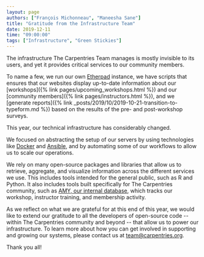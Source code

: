 ```yaml
---
layout: page
authors: ["François Michonneau", "Maneesha Sane"]
title: "Gratitude from the Infrastructure Team"
date: 2019-12-11
time: "09:00:00"
tags: ["Infrastructure", "Green Stickies"]
---
```


The infrastructure The Carpentries Team manages
is mostly invisible to its users,
and yet it provides critical services to our community members.

To name a few, we run our own [Etherpad](https://pad.carpentries.org) instance,
we have scripts that ensures that our websites display up-to-date information
about our [workshops]({% link pages/upcoming_workshops.html %}) and our [community members]({% link pages/instructors.html %}), and
we [generate reports]({% link _posts/2019/10/2019-10-21-transition-to-typeform.md %}) based on the results of the pre- and post-workshop surveys.

This year, our technical infrastructure has considerably changed.

We focused on abstracting the setup of our servers
by using technologies like [Docker](https://docker.com) and [Ansible](https://ansible.com),
and by automating some of our workflows to allow us to scale our operations.

We rely on many open-source packages and libraries that allow us
to retrieve, aggregate, and visualize information across the different
services we use. This includes tools intended for the general public, such as 
R and Python.  It also includes tools built specifically for The 
Carpentries community, such as [AMY, our internal database](https://github.com/carpentries/amy), 
which tracks our workshop, instructor training, and membership activity.

As we reflect on what we are grateful for at this end of this year,
we would like to extend our gratitude to all the developers of
open-source code -- within The Carpentries community and beyond -- 
that allow us to power our infrastructure.  To learn more about
how you can get involved in supporting and growing our systems, 
please contact us at team@carpentries.org.

Thank you all!
